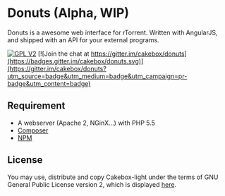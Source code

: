 # Donuts (Alpha, WIP)

Donuts is a awesome web interface for rTorrent. Written with AngularJS, and shipped with an API for your external programs.

[![GPL V2](http://img.shields.io/badge/license-GPL_V2-blue.svg?style=flat)](http://opensource.org/licenses/GPL-2.0)
[![Join the chat at https://gitter.im/cakebox/donuts](https://badges.gitter.im/cakebox/donuts.svg)](https://gitter.im/cakebox/donuts?utm_source=badge&utm_medium=badge&utm_campaign=pr-badge&utm_content=badge)

## Requirement

* A webserver (Apache 2, NGinX...) with PHP 5.5
* [Composer](https://getcomposer.org/)
* [NPM](https://www.npmjs.com/)


## License

You may use, distribute and copy Cakebox-light under the terms of GNU General Public License version 2, which is displayed [here](https://github.com/Cakebox/donuts/blob/master/LICENSE).
